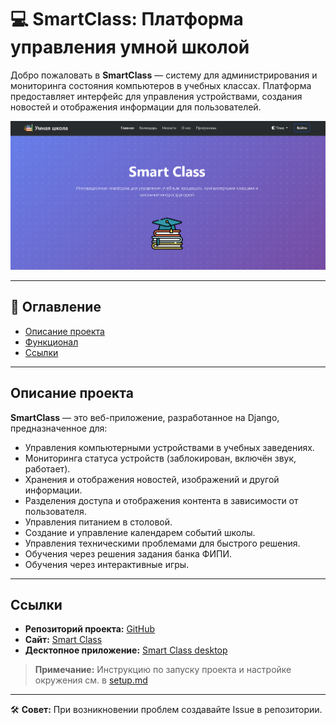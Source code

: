 # 💻 SmartClass: Платформа управления умной школой

Добро пожаловать в **SmartClass** — систему для администрирования и мониторинга состояния компьютеров в учебных классах. Платформа предоставляет интерфейс для управления устройствами, создания новостей и отображения информации для пользователей.

<img src='images/main.png' />

---

## 📖 Оглавление
- [Описание проекта](#описание-проекта)
- [Функционал](#функционал)
- [Ссылки](#ссылки)

---

## Описание проекта

**SmartClass** — это веб-приложение, разработанное на Django, предназначенное для:
- Управления компьютерными устройствами в учебных заведениях.
- Мониторинга статуса устройств (заблокирован, включён звук, работает).
- Хранения и отображения новостей, изображений и другой информации.
- Разделения доступа и отображения контента в зависимости от пользователя.
- Управления питанием в столовой.
- Создание и управление календарем событий школы.
- Управления техническими проблемами для быстрого решения.
- Обучения через решения задания банка ФИПИ.
- Обучения через интерактивные игры.

---

## Ссылки

- **Репозиторий проекта:** [GitHub](https://github.com/124476/Smart_Class_web/)
- **Сайт:** [Smart Class](https://smart-class.onrender.com/)
- **Десктопное приложение:** [Smart Class desktop](https://github.com/124476/Smart_Class_desktop/)

> **Примечание:** Инструкцию по запуску проекта и настройке окружения см. в [setup.md](setup.md)

---

🛠 **Совет:** При возникновении проблем создавайте Issue в репозитории.
